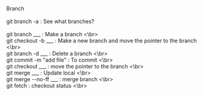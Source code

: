 <br> Branch </br>
<br> git branch -a : See what branches? </br>
<br> git branch ___ : Make a branch <\br>
<br> git checkout -b ___ : Make a new branch and move the pointer to the branch <\br>
<br> git branch -d ___ : Delete a branch <\br>
<br> git  commit -m "add file" : To commit <\br>
<br> git checkout ___ : move the pointer to the branch <\br>
<br> git merge ___ : Update local <\br>
<br> git merge --no-ff ___ : merge branch <\br>
<br> git fetch : checkout status <\br>